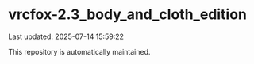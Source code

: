 # vrcfox-2.3_body_and_cloth_edition

Last updated: 2025-07-14 15:59:22

This repository is automatically maintained.
